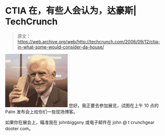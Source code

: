 # CTIA 在，有些人会认为，达豪斯| TechCrunch

> 原文：<https://web.archive.org/web/http://techcrunch.com/2006/09/12/ctia-in-what-some-would-consider-da-house/>

![](img/dd78d6e778bccfe7abde72c0908f0a1e.png)
您好。我正要去参加展览，试图在上午 10 点的 Palm 发布会上给你们一些现场博客。

如果你在展会上，瞄准我在 johnbiggsny 或电子邮件在 john @ t crunchgear dooter com。
